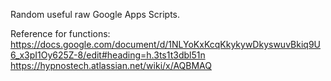 Random useful raw Google Apps Scripts.

Reference for functions:
https://docs.google.com/document/d/1NLYoKxKcqKkykywDkyswuvBkiq9U6_x3pI1Oy625Z-8/edit#heading=h.3ts1t3dbl51n
https://hypnostech.atlassian.net/wiki/x/AQBMAQ
